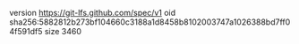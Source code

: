 version https://git-lfs.github.com/spec/v1
oid sha256:5882812b273bf104660c3188a1d8458b8102003747a1026388bd7ff04f591df5
size 3460
